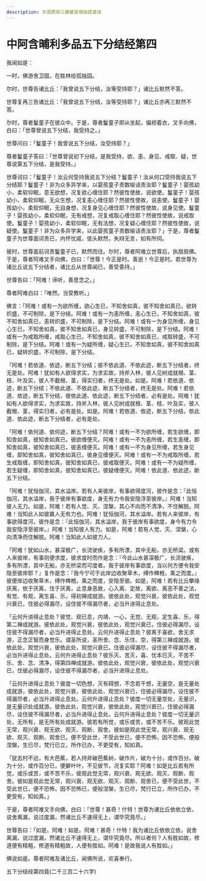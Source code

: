 ```yaml
---
description: 东晋罽宾三藏瞿昙僧伽提婆译
---
```


# 中阿含晡利多品五下分结经第四

我闻如是：

一时，佛游舍卫国，在胜林给孤独园。

尔时，世尊告诸比丘：「我曾说五下分结，汝等受持耶？」诸比丘默然不答。

世尊复再三告诸比丘：「我曾说五下分结，汝等受持耶？」诸比丘亦再三默然不答。

尔时，尊者鬘童子在彼众中。于是，尊者鬘童子即从坐起，偏袒着衣，叉手向佛，白曰：「世尊曾说五下分结，我受持之。」

世尊问曰：「鬘童子！我曾说五下分结，汝受持耶？」

尊者鬘童子答曰：「世尊曾说初下分结，是我受持，欲、恚、身见、戒取、疑，世尊说第五下分结，是我受持。」

世尊诃曰：「鬘童子！汝云何受持我说五下分结？鬘童子！汝从何口受持我说五下分结耶？鬘童子！非为众多异学来，以婴孩童子责数喻诘责汝耶？鬘童子！婴孩幼小，柔软仰眠，意无欲想，况复欲心缠住耶？然彼性使故，说欲使。鬘童子！婴孩幼小，柔软仰眠，无众生想，况复恚心缠住耶？然彼性使故，说恚使。鬘童子！婴孩幼小，柔软仰眠，无自身想，况复身见心缠住耶？然彼性使故，说身见使。鬘童子！婴孩幼小，柔软仰眠，无有戒想，况复戒取心缠住耶？然彼性使故，说戒取使。鬘童子！婴孩幼小，柔软仰眠，无有法想，况复疑心缠住耶？然彼性使故，说疑使。鬘童子！非为众多异学来，以此婴孩童子责数喻诘责汝耶？」于是，尊者鬘童子为世尊面诃责已，内怀忧戚，低头默然，失辩无言，如有所伺。

彼时，世尊面前诃责鬘童子已，默然而住。尔时，尊者阿难立世尊后，执扇扇佛。于是，尊者阿难叉手向佛，白曰：「世尊！今正是时。善逝！今正是时。若世尊为诸比丘说五下分结者，诸比丘从世尊闻已，善受善持。」

世尊告曰：「阿难！谛听，善思念之。」

尊者阿难白曰：「唯然。当受教听。」

佛言：「阿难！或有一为欲所缠，欲心生已，不知舍如真，彼不知舍如真已，欲转炽盛，不可制除，是下分结。阿难！或有一为恚所缠，恚心生已，不知舍如真，彼不知舍如真已，恚转炽盛，不可制除，是下分结。阿难！或有一为身见所缠，身见心生已，不知舍如真，彼不知舍如真已，身见转盛，不可制除，是下分结。阿难！或有一为戒取所缠，戒取心生已，不知舍如真，彼不知舍如真已，戒取转盛，不可制除，是下分结。阿难！或有一为疑所缠，疑心生已，不知舍如真，彼不知舍如真已，疑转炽盛，不可制除，是下分结。

「阿难！若依道、依迹，断五下分结；彼不依此道、不依此迹，断五下分结者，终无是处。阿难！犹如有人欲得求实，为求实故，持斧入林，彼人见树成就根、茎、枝、叶及实，彼人不截根、茎，得实归者，终无是处。如是。阿难！若依道、依迹，断五下分结；不依此道、不依此迹，断五下分结者，终无是处。阿难！若依道、依迹，断五下分结，彼依此道、依此迹，断五下分结者，必有是处。阿难！犹如有人欲得求实，为求实故，持斧入林，彼人见树成就根、茎、枝、叶及实，彼人截根、茎，得实归者，必有是处。如是。阿难！若依道、依迹，断五下分结，依此道、依此迹，断五下分结者，必有是处。

「阿难！依何道、依何迹，断五下分结？阿难！或有一不为欲所缠，若生欲缠，即知舍如真，彼知舍如真已，彼欲缠便灭。阿难！或有一不为恚所缠，若生恚缠，即知舍如真，彼知舍如真已，彼恚缠便灭。阿难！或有一不为身见所缠，若生身见缠，即知舍如真，彼知舍如真已，彼身见缠便灭。阿难！或有一不为戒取所缠，若生戒取缠，即知舍如真，彼知舍如真已，彼戒取便灭。阿难！或有一不为疑所缠，若生疑缠，即知舍如真，彼知舍如真已，彼疑缠便灭。阿难！依此道、依此迹，断五下分结。

「阿难！犹恒伽河，其水溢岸。若有人来彼岸，有事欲得度河，彼作是念：『此恒伽河，其水溢岸，我于彼岸有事欲度，身无有力令我安隐浮至彼岸。』阿难！当知彼人无力。如是，阿难！若有人觉、灭、涅槃，其心不向而不清净，不住解脱。阿难！当知此人如彼羸人无有力也。阿难！犹恒伽河，其水溢岸。若有人来彼岸，有事欲得度河，彼作是念：『此恒伽河，其水溢岸，我于彼岸有事欲度，身今有力令我安隐浮至彼岸。』阿难！当知彼人有力。如是，阿难！若有人觉、灭、涅槃，心向清净而住解脱。阿难！当知此人如彼力人。

「阿难！犹如山水，甚深极广，长流驶疾，多有所漂，其中无船，亦无桥梁。或有人来彼岸，有事则便求度，彼求度时而作是念：『今此山水甚深极广，长流驶疾，多有所漂，其中无船，亦无桥梁而可度者。我于彼岸有事欲度，当以何方便令我安隐至彼岸耶？』复作是念：『我今宁可于此岸边收聚草木，缚作椑栰，乘之而度。』彼便岸边收聚草木，缚作椑栰，乘之而度，安隐至彼。如是，阿难！若有比丘攀缘厌离，依于厌离，住于厌离，止息身恶故，心入离、定故，离欲、离恶不善之法，有觉、有观，离生喜、乐，得初禅成就游。彼依此处，观觉兴衰，彼依此处，观觉兴衰已，住彼必得漏尽，设住彼不得漏尽者，必当升进得止息处。

「云何升进得止息处？彼觉、观已息，内靖、一心，无觉、无观，定生喜、乐，得第二禅成就游。彼依此处，观觉兴衰，彼依此处，观觉兴衰已，住彼必得漏尽，设住彼不得漏尽者，必当升进得止息处。云何升进得止息处？彼离于喜欲，舍无求游，正念正智而身觉乐。谓圣所说，圣所舍、念、乐住、空，得第三禅成就游。彼依此处，观觉兴衰，彼依此处，观觉兴衰已，住彼必得漏尽，设住彼不得漏尽者，必当升进得止息处。云何升进得止息处？彼乐灭、苦灭，喜、忧本已灭，不苦不乐、舍、念、清净，得第四禅成就游。彼依此处，观觉兴衰，彼依此处，观觉兴衰已，住彼必得漏尽，设住彼不得漏尽者，必当升进得止息处。

「云何升进得止息处？彼度一切色想，灭有碍想，不念若干想，无量空，是无量处成就游，彼依此处，观觉兴衰，彼依此处、观觉兴衰已，住彼必得漏尽，设住彼不得漏尽者，必当升进得止息处。云何升进得止息处？彼度一切无量空处，无量识，是无量识处成就游。彼依此处，观觉兴衰，彼依此处，观觉兴衰已，住彼必得漏尽，设住彼不得漏尽者，必当升进得止息处。云何升进得止息处？彼度一切无量识处，无所有，是无所有处成就游。彼若有所觉，或乐或苦，或不苦不乐。彼观此觉无常，观兴衰、观无欲、观灭、观断、观舍。彼如是观此觉无常，观兴衰、观无欲、观灭、观断、观舍已，便不受此世，不受此世已，便不恐怖，因不恐怖，便般涅槃，生已尽，梵行已立，所作已办，不更受有，知如真。

「犹去村不远，有大芭蕉，若人持斧破芭蕉树，破作片，破为十分，或作百分。破为十分，或作百分已，便擗叶叶，不见彼节，况复实耶？阿难！如是比丘若有所觉，或乐或苦，或不苦不乐，彼观此觉无常，观兴衰、观无欲、观灭、观断、观舍。彼如是观此觉无常，观兴衰、观无欲、观灭、观断、观舍已，便不受此世，不受此世已，便不恐怖，因不恐怖已，便般涅槃，生已尽，梵行已立，所作已办，不更受有，知如真。」

于是，尊者阿难叉手向佛，白曰：「世尊！甚奇！什特！世尊为诸比丘依依立依，说舍离漏，说过度漏，然诸比丘不速得无上，谓毕究竟尽。」

世尊告曰：「如是。阿难！如是。阿难！甚奇！什特！我为诸比丘依依立依，说舍离漏，说过度漏，然诸比丘不速得无上，谓毕究竟尽。所以者何？人有胜如故，修道便有精粗，修道有精粗故，人便有胜如。阿难！是故我说人有胜如。」

佛说如是。尊者阿难及诸比丘，闻佛所说，欢喜奉行。

五下分结经第四竟(二千三百二十六字)
